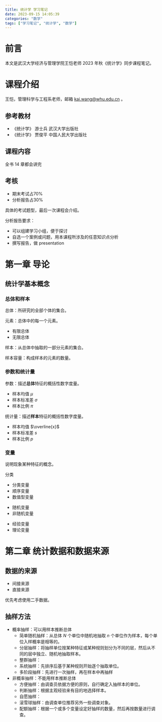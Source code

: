 ```yaml
---
title: 统计学 学习笔记
date: 2023-09-15 14:05:39
categories: "数学"
tags: ["学习笔记", "统计学", "数学"]
---
```



# 前言

本文是武汉大学经济与管理学院王恺老师 2023 年秋《统计学》同步课程笔记。

# 课程介绍

王恺，管理科学与工程系老师，邮箱 kai.wang@whu.edu.cn 。

## 参考教材

* 《统计学》 游士兵 武汉大学出版社
* 《统计学》 贾俊平 中国人民大学出版社

## 课程内容

全书 14 章都会讲完

## 考核

* 期末考试占70%
* 分析报告占30%

具体的考试题型，最后一次课程会介绍。

分析报告要求：

- 可以组建学习小组，便于探讨
- 自选一个案例或问题，用本课程所涉及的任意知识点分析
- 撰写报告，做 presentation

# 第一章 导论

## 统计学基本概念

### 总体和样本

总体：所研究的全部个体的集合。

元素：总体中的每一个元素。

* 有限总体
* 无限总体

样本：从总体中抽取的一部分元素的集合。

样本容量：构成样本的元素的数量。

### 参数和统计量

参数：描述**总体**特征的概括性数字度量。

* 样本均值 $\mu$ 
* 样本标准差 $\sigma$ 
* 样本比例 $\pi$ 

统计量：描述**样本**特征的概括性数字度量。

* 样本均值 $\overline{x}$ 
* 样本标准差 $s$ 
* 样本比例 $p$ 

### 变量

说明现象某种特征的概念。

分类

* 分类变量
* 顺序变量
* 数值型变量

- 随机变量
- 非随机变量

* 经验变量
* 理论变量

# 第二章 统计数据和数据来源

## 数据的来源

* 间接来源
* 直接来源

优先考虑使用二手数据。

## 抽样方法

* 概率抽样：可以用样本推断总体
  * 简单随机抽样：从总体 $N$ 个单位中随机地抽取 $n$ 个单位作为样本，每个单位入样概率是相等的。
  * 分层抽样：将抽样单位按某种特征或某种规则划分为不同的层，然后从不同的层中独立、随机地抽取样本。
  * 整群抽样：
  * 系统抽样：先排序后基于某种规则开始逐个抽取单位。
  * 多阶段抽样：先进行一次抽样，再在样本中再抽样
* 非概率抽样：不能用样本推断总体
  * 方便抽样：由调查员依据方便的原则，自行确定入抽样本的单位。
  * 判断抽样：根据主观经验来有目的地选择样本。
  * 自愿抽样：
  * 滚雪球抽样：由调查单位推荐另外一些调查对象。
  * 配额抽样：根据一个或多个变量设定好抽样的数量，然后再按数量进行调查。
